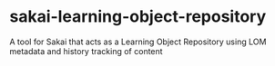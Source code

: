 # sakai-learning-object-repository
A tool for Sakai that acts as a Learning Object Repository using LOM metadata and history tracking of content 
